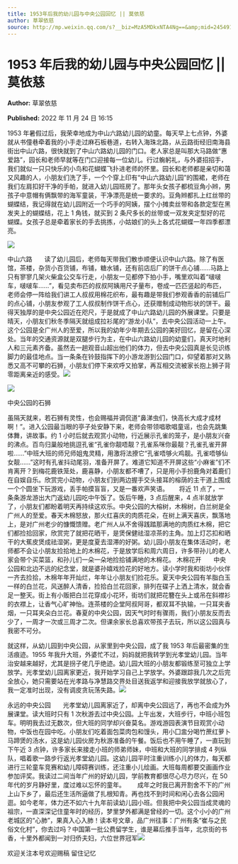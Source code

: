 ```yaml
---
title: 1953年后我的幼儿园与中央公园回忆 || 莫依慈
author: 草翠依慈
source: http://mp.weixin.qq.com/s?__biz=MzA5MDkxNTA4Ng==&amp;mid=2454912866&amp;idx=1&amp;sn=3316c5f033c3671ea26d905bdc031d66&amp;chksm=87a23703b0d5be15ab0b5556556ea5b460a7db5812690cd1627576326dd2c78aee2f83d2f863#rd
---
```


# 1953 年后我的幼儿园与中央公园回忆 || 莫依慈

**Author:** 草翠依慈

**Published:** 2022 年 11 月 24 日 16:15

1953 年暑假过后，我荣幸地成为中山六路幼儿园的幼童。每天早上七点钟，外婆就从书僮巷牵着我的小手走过麻石板巷道，右转入海珠北路，从云路街经旧南海县街出中山六路，很快就到了中山六路幼儿园的门口。老人家总是叫那大马路做“惠爱路”，园长和老师早就等在门口迎接每一位幼儿。行过躹躬礼，与外婆招招手，我们就似一只只快乐的小鸟和花蝴蝶飞扑进老师的怀里。园长和老师都是亲切和蔼又风趣的人，小朋友们洗了手，一个个穿上印有“中山六路幼儿园”的围裙，老师在我们左肩扣好干净的手帕，就进入幼儿园班房了。那年头女孩子都梳豆角小辫，男孩子中意帽有俩飘带的海军童装，干净漂亮是统一要求的。豆角辫都扎上红丝带的蝴蝶结，我记得就在幼儿园附近一个巧手的阿姨，摆个小摊卖丝带和各款定型在黑发夹上的蝴蝶结，花上 1 角钱，就买到 2 条尺多长的丝带或一双发夹定型好的花蝴蝶。女孩子总是牵着家长的手去挑拣，小姑娘们的头上各式花蝴蝶一年四季都漂亮。

![](https://mmbiz.qpic.cn/mmbiz_jpg/PJWG74pLsMawGFVfsyP6oFbTdibceUlLI9fmSNibib9HolgHehD8dyMjgBotLniaE4pIibxjdsOVLpv1sXgRpkZhBSw/640)

中山六路       读了幼儿园后，老师每天带我们散歩顺便认识中山六路。除了有医馆，茶楼，杂货小百货铺，布铺，糖水铺，还有前店后厂的饼干点心铺……马路上只有寥寥几架火柴盒公交车行走，小朋友一见都停下拍小手，嘴里欢叫着“啵啵车，啵啵车……”，看见卖布匹的叔叔阿姨用尺子量布，卷成一匹匹竖起的布匹，老师会停一阵给我们讲工人叔叔用棉花织布，最有趣是带我们参观香香的前铺后厂的点心铺，小朋友参观了工人叔叔制作饼干点心，还获赠制成动物形状的饼干。最得天独厚的是中央公园近在咫尺，于是就成了中山六路幼儿园的外展课堂。只要是晴天，小朋友们秋冬季隔天就组成拉衫尾的“游龙小队”，去中央公园活动一上午。这个公园是全广州人的至爱，所以我的幼年少年期去公园的美好回忆，是留在心深处。当年的交通资源就是双腿步行为主，在中山六路幼儿园的幼童们，真天时地利人和三元素齐备。虽然去一趟观音山超出他们的体力，但去中央公园真是长见识练脚力的最佳地点。当一条条在铃鼓指挥下的小游龙游到公园门口，仰望着那对又熟悉又高不可攀的石狮，小朋友们停下来欢呼又拍掌，再互相交流被家长抱上狮子背零距离亲近的感受。![](https://mmbiz.qpic.cn/mmbiz_png/bL2iaicTYdZn7k0Fpdw7RkiblwdpdMJ2UR5CpWTJRcqPCms5vHHF9zpoib1kR1ricibQbn3dSEZJo8Zr7d5bPQrHqlnQ/640?wx_fmt=png)

![](https://mmbiz.qpic.cn/mmbiz_jpg/PJWG74pLsMawGFVfsyP6oFbTdibceUlLI9iapRBYia0qFsAgIP2dobyrltgRQ9ammQELehQChrbN02kh6pvuwQZ2g/640)

中央公园的石狮

虽隔天就来，若石狮有灵性，也会赐福并调侃道“鼻涕虫们，快高长大成才成材啊！”。进入公园最当眼的亭子处安静下来，老师会带领唱歌唱童谣，也会先跳集体舞，讲故事。约 1 小时后就去观赏小动物，行近展示孔雀的笼子，是小朋友兴奋的沸点。百鸟归巢般地挑逗孔雀“孔雀你靓唔靓？孔雀系咪你最靓？孔雀孔雀开屏啦……”中班大班的师兄师姐鬼灵精，用激将法撩它“孔雀唔够火鸡靓。孔雀唔够仙女靓……”这时有孔雀抖动尾羽，准备开屏了。难道它知道不开屏这些“小麻雀”们不肯离开？到梅花鹿铁笼处，鹿喜静，小朋友都不嘈了，只是用小手扮鹿角对着鹿们在自娱自乐。欣赏完小动物，小朋友们到两边握手交头接耳的榕荫的主干道上围成一个个圆坐下玩游戏，丢手帕摸盲盲，又是一番欢声笑语。      将近 11 点了，一条条游龙游出大门返幼儿园吃中午饭了。饭后午睡，3 点后醒来，4 点半就放学了，小朋友们都盼着明天再持续这欢乐。中央公园的大榕树，木棉树，白兰树是全广州人的至爱。春天木棉怒放，那火红喜庆的肉质花朵，在树上满天喜庆，飘落地上，是对广州老少的慷慨馈赠。老广州人从不舍得践踏那满地的肉质红木棉，把它们都捡拾回家，欣赏完了就把花晒干，是煲保健祛湿凉茶的主角。加上灯芯扣和晒干的大蕉皮煲成祛湿粥，更是度夏去湿滞的好粥。幼儿园小朋友在集体活动时，老师都不会让小朋友捡拾地上的木棉花，于是放学后和周六周日，许多带孙儿的老人家会带个买菜篮，和孙儿们一朵一朵地捡拾铺满地的木棉花。
木棉花开       中央公园和北边不远的纪念堂，就是婆孙嬉戏捡花的好地方。读小学时我和街坊小伙伴一齐去捡拾，木棉年年开灿烂，年年让小朋友们捡花乐。夏天中央公园有羊脂白玉一样的白兰花，风送醉人清香，捡拾白兰花回家，排列在碟子上洒上清水，就会香足一整天。街上有小贩把白兰花穿成小花环，街坊们就把花簪在头上或吊在斜襟衫的衣襟上，让香气心旷神怡。连茶楼的企堂阿叔阿哥，都双耳不执输，一只耳夹香烟，一只耳夹朵白兰花。春夏的中央公园，因天气时时有骤雨，我们小朋友反而去少了，一周才一次或三周才二次。但课余家长总喜欢带孩子去玩，所以这公园真与我密不可分。

就这样，从幼儿园到中央公园，从家里到中央公园，成了我 1953 年后最密集的生活痕迹。1955 年我升大班，外婆忙不过，妈妈就把我转学到光孝堂幼儿园。当年治安越来越好，尤其是拐子佬几乎绝迹。幼儿园大班的小朋友都锻练至可独立上学放学。光孝堂幼儿园离家更近，我开始学习自己上学放学。外婆跟踪我几次之后完全放心，她只需要站在光孝路与净慧路交界处目送我返学和迎接我放学就放心了，我一定准时出现，没有调皮贪玩荡失路。![](https://mmbiz.qpic.cn/mmbiz_jpg/PJWG74pLsMawGFVfsyP6oFbTdibceUlLID0LE0TO9DOVR9ydU9d1eTjx8Ve79ZMQnqib0oIQfta9ric6cpxicbWH4w/640)

永远的中央公园       光孝堂幼儿园离家近了，却离中央公园远了，再也不会成为外展课堂。读大班时只有 1 次秋游去过中央公园。上午出发，大班步行，中班小班包车。明明我去过无数次，但大班的同学却兴奋莫名。游戏游园表演节目观赏小动物，中饭也在园中吃。小朋友们吃着面包菜肉包和馒头，用小囗盅分喝竹蔗红萝卜马蹄煲的汤水，这是幼儿园伙房为秋游准备的午餐。饭后也不用午睡了，一直玩到下午近 3 点钟，许多家长来接走小班的师弟师妹，中班和大班的同学排成 4 列纵队，唱着歌一路步行返光孝堂幼儿园。这幼儿园平时注重训练小儿的体力，每天都进行三轮童车竞赛和幼儿障碍赛训练，还注重小儿绘画。大班每周都要交画画作业参加评奖。我读过二间当年广州的好幼儿园，学前教育都很尽心尽力尽兴，在 50 年代的岁月静好里，度过难以忘怀的童年。       成年之时我已离开割舍不下的广州上山下乡了，最后还生活所逼做了扎根知青。再也找不到时间和闲心去各公园闲逛。如今老年，体力还不如六十九年前读幼儿园小班。但我把中央公园当成灵魂的祖宗，一直深深记住童年时的经历，梦里梦外都满是曾经的一切。这个小小的广州老城区的“心肺”，果真入心入肺！读本号文章，品广州往事：广州有条“崔与之民俗文化村”，你去过吗？中国第一批公费留学生，谁是幕后推手当年，北京街的书香，十里外都闻到一对归侨夫妇，六位世界冠军![](https://mmbiz.qpic.cn/mmbiz_jpg/PJWG74pLsMawGFVfsyP6oFbTdibceUlLI2b9icV0d8y0nuEh2DMWfbwb3ZNbSDx50gye3FOEat4d3KnJTlNicicHdg/640)

欢迎关注本号欢迎赐稿 留住记忆
